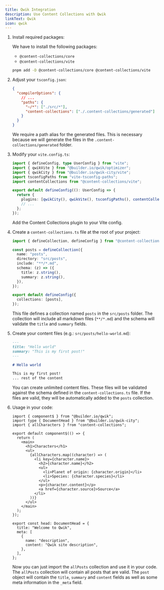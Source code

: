 ```yaml
---
title: Qwik Integration
description: Use Content Collections with Qwik
linkText: Qwik
icon: qwik
---
```


1. Install required packages:

   We have to install the following packages:

   - `@content-collections/core`
   - `@content-collections/vite`

   ```bash
   pnpm add -D @content-collections/core @content-collections/vite
   ```

1. Adjust your `tsconfig.json`:

   ```json
   {
     "compilerOptions": {
       // ...
       "paths": {
         "~/*": ["./src/*"],
         "content-collections": ["./.content-collections/generated"]
       }
     }
   }
   ```

   We require a path alias for the generated files.
   This is necessary because we will generate the files in the `.content-collections/generated` folder.

1. Modify your `vite.config.ts`:

   ```ts
   import { defineConfig, type UserConfig } from "vite";
   import { qwikVite } from "@builder.io/qwik/optimizer";
   import { qwikCity } from "@builder.io/qwik-city/vite";
   import tsconfigPaths from "vite-tsconfig-paths";
   import contentCollections from "@content-collections/vite";

   export default defineConfig((): UserConfig => {
     return {
       plugins: [qwikCity(), qwikVite(), tsconfigPaths(), contentCollections()],
       // ...
     };
   });
   ```

   Add the Content Collections plugin to your Vite config.

1. Create a `content-collections.ts` file at the root of your project:

   ```ts
   import { defineCollection, defineConfig } from "@content-collections/core";

   const posts = defineCollection({
     name: "posts",
     directory: "src/posts",
     include: "**/*.md",
     schema: (z) => ({
       title: z.string(),
       summary: z.string(),
     }),
   });

   export default defineConfig({
     collections: [posts],
   });
   ```

   This file defines a collection named `posts` in the `src/posts` folder.
   The collection will include all markdown files (`**/*.md`) and the schema will validate the `title` and `summary` fields.

1. Create your content files (e.g.: `src/posts/hello-world.md`):

   ```md
   ---
   title: "Hello world"
   summary: "This is my first post!"
   ---

   # Hello world

   This is my first post!
   ... rest of the content
   ```

   You can create unlimited content files.
   These files will be validated against the schema defined in the `content-collections.ts` file.
   If the files are valid, they will be automatically added to the `posts` collection.

1. Usage in your code:

   ```tsx
   import { component$ } from "@builder.io/qwik";
   import type { DocumentHead } from "@builder.io/qwik-city";
   import { allCharacters } from "content-collections";

   export default component$(() => {
     return (
       <main>
         <h1>Characters</h1>
         <ul>
           {allCharacters.map((character) => (
             <li key={character.name}>
               <h2>{character.name}</h2>
               <ul>
                 <li>Planet of origin: {character.origin}</li>
                 <li>Species: {character.species}</li>
               </ul>
               <p>{character.content}</p>
               <a href={character.source}>Source</a>
             </li>
           ))}
         </ul>
       </main>
     );
   });

   export const head: DocumentHead = {
     title: "Welcome to Qwik",
     meta: [
       {
         name: "description",
         content: "Qwik site description",
       },
     ],
   };
   ```

   Now you can just import the `allPosts` collection and use it in your code.
   The `allPosts` collection will contain all posts that are valid.
   The `post` object will contain the `title`, `summary` and `content` fields as well as some meta information in the `_meta` field.
